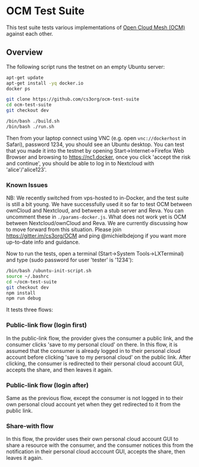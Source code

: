 # OCM Test Suite
This test suite tests various implementations of [Open Cloud Mesh (OCM)](https://github.com/cs3org/OCM-API) against each other.

## Overview
The following script runs the testnet on an empty Ubuntu server:
```sh
apt-get update
apt-get install -yq docker.io
docker ps

git clone https://github.com/cs3org/ocm-test-suite
cd ocm-test-suite
git checkout dev

/bin/bash ./build.sh
/bin/bash ./run.sh
```

Then from your laptop connect using VNC (e.g. open `vnc://dockerhost` in Safari), password 1234, you should see an Ubuntu desktop.
You can test that you made it into the testnet by opening Start->Internet->Firefox Web Browser and browsing to https://nc1.docker, once you
click 'accept the risk and continue', you should be able to log in to Nextcloud with 'alice'/'alice123'.

### Known Issues
NB: We recently switched from vps-hosted to in-Docker, and the test suite is still a bit young.
We have successfully used it so far to test OCM between ownCloud and Nextcloud,
and between a stub server and Reva.
You can uncomment these in `./params-docker.js`.
What does not work yet is OCM between Nextcloud/ownCloud  and Reva. We are currently discussing how to move forward
from this situation. Please join https://gitter.im/cs3org/OCM and ping @michielbdejong if you want more up-to-date info and guidance.

Now to run the tests, open a terminal (Start->System Tools->LXTerminal) and type (sudo password for user 'tester' is '1234'):
```sh
/bin/bash /ubuntu-init-script.sh
source ~/.bashrc
cd ~/ocm-test-suite
git checkout dev
npm install
npm run debug
```

It tests three flows:

### Public-link flow (login first)
In the public-link flow, the provider gives the consumer a public link, and the consumer clicks 'save to my personal cloud' on there.
In this flow, it is assumed that the consumer is already logged in to their personal cloud account before clicking 'save to my personal cloud' on the public link. After clicking, the consumer is redirected to their personal cloud account GUI, accepts the share, and then leaves it again.

### Public-link flow (login after)
Same as the previous flow, except the consumer is not logged in to their own personal cloud account yet when they get redirected to it
from the public link.

### Share-with flow
In this flow, the provider uses their own personal cloud account GUI to share a resource with the consumer, and the consumer notices this from the notification in their personal cloud acccount GUI, accepts the share, then leaves it again.
